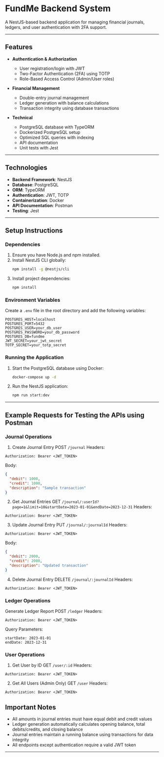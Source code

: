 # FundMe Backend System

A NestJS-based backend application for managing financial journals, ledgers, and user authentication with 2FA support.

---

## Features

- **Authentication & Authorization**
  - User registration/login with JWT
  - Two-Factor Authentication (2FA) using TOTP
  - Role-Based Access Control (Admin/User roles)
  
- **Financial Management**
  - Double-entry journal management
  - Ledger generation with balance calculations
  - Transaction integrity using database transactions

- **Technical**
  - PostgreSQL database with TypeORM
  - Dockerized PostgreSQL setup
  - Optimized SQL queries with indexing
  - API documentation
  - Unit tests with Jest

---

## Technologies

- **Backend Framework**: NestJS
- **Database**: PostgreSQL
- **ORM**: TypeORM
- **Authentication**: JWT, TOTP
- **Containerization**: Docker
- **API Documentation**: Postman
- **Testing**: Jest

---

## Setup Instructions

### Dependencies

1. Ensure you have Node.js and npm installed.
2. Install NestJS CLI globally:
   ```bash
   npm install -g @nestjs/cli
   ```
3. Install project dependencies:
   ```bash
   npm install
   ```

### Environment Variables

Create a `.env` file in the root directory and add the following variables:
```
POSTGRES_HOST=localhost
POSTGRES_PORT=5432
POSTGRES_USER=your_db_user
POSTGRES_PASSWORD=your_db_password
POSTGRES_DB=fundme
JWT_SECRET=your_jwt_secret
TOTP_SECRET=your_totp_secret
```

### Running the Application

1. Start the PostgreSQL database using Docker:
   ```bash
   docker-compose up -d
   ```
2. Run the NestJS application:
   ```bash
   npm run start:dev
   ```

---

## Example Requests for Testing the APIs using Postman

### Journal Operations

1. Create Journal Entry
POST `/journal`
Headers:
```
Authorization: Bearer <JWT_TOKEN>
```
Body:
```json
{
  "debit": 1000,
  "credit": 1000,
  "description": "Sample transaction"
}
```

2. Get Journal Entries
GET `/journal/:userId?page=1&limit=10&startDate=2023-01-01&endDate=2023-12-31`
Headers:
```
Authorization: Bearer <JWT_TOKEN>
```

3. Update Journal Entry
PUT `/journal/:journalId`
Headers:
```
Authorization: Bearer <JWT_TOKEN>
```
Body:
```json
{
  "debit": 2000,
  "credit": 2000,
  "description": "Updated transaction"
}
```

4. Delete Journal Entry
DELETE `/journal/:journalId`
Headers:
```
Authorization: Bearer <JWT_TOKEN>
```

### Ledger Operations

Generate Ledger Report
POST `/ledger`
Headers:
```
Authorization: Bearer <JWT_TOKEN>
```
Query Parameters:
```
startDate: 2023-01-01
endDate: 2023-12-31
```

### User Operations

1. Get User by ID
GET `/user/:id`
Headers:
```
Authorization: Bearer <JWT_TOKEN>
```

2. Get All Users (Admin Only)
GET `/user`
Headers:
```
Authorization: Bearer <JWT_TOKEN>
```

## Important Notes

- All amounts in journal entries must have equal debit and credit values
- Ledger generation automatically calculates opening balance, total debits/credits, and closing balance
- Journal entries maintain a running balance using transactions for data integrity
- All endpoints except authentication require a valid JWT token

---
